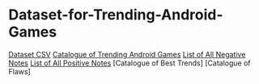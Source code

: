 # Dataset-for-Trending-Android-Games
[Dataset CSV](https://github.com/AndroidGamesResearch/Dataset-for-Trending-Android-Games/blob/main/Dataset_Basic.csv)
[Catalogue of Trending Android Games](https://github.com/AndroidGamesResearch/Dataset-for-Trending-Android-Games/blob/main/Android%20Games%20Trending%20List.csv)
[List of All Negative Notes](https://github.com/AndroidGamesResearch/Dataset-for-Trending-Android-Games/blob/main/Raw%20List%20of%20Negative%20Comments.csv)
[List of All Positive Notes](https://github.com/AndroidGamesResearch/Dataset-for-Trending-Android-Games/blob/main/Raw%20List%20of%20Positive%20Comments.csv)
[Catalogue of Best Trends]
[Catalogue of Flaws]
